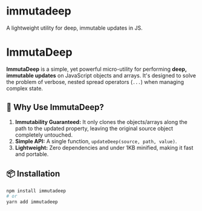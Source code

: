 # immutadeep
A lightweight utility for deep, immutable updates in JS.
# ImmutaDeep

**ImmutaDeep** is a simple, yet powerful micro-utility for performing **deep, immutable updates** on JavaScript objects and arrays. It's designed to solve the problem of verbose, nested spread operators (`...`) when managing complex state.

## 🚀 Why Use ImmutaDeep?

1.  **Immutability Guaranteed:** It only clones the objects/arrays along the path to the updated property, leaving the original source object completely untouched.
2.  **Simple API:** A single function, `updateDeep(source, path, value)`.
3.  **Lightweight:** Zero dependencies and under 1KB minified, making it fast and portable.

## 📦 Installation

```bash
npm install immutadeep
# or
yarn add immutadeep
